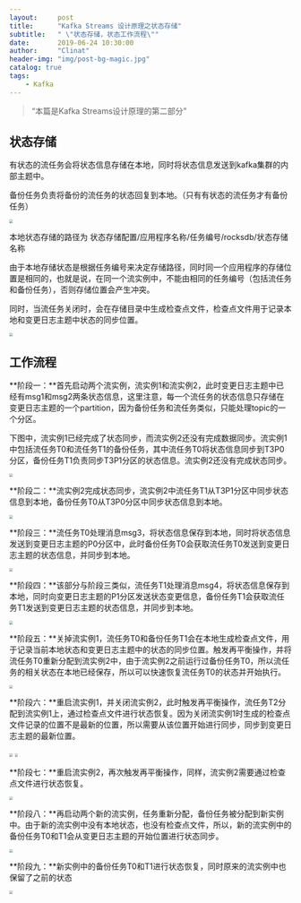 ```yaml
---
layout:     post
title:      "Kafka Streams 设计原理之状态存储"
subtitle:   " \"状态存储，状态工作流程\""
date:       2019-06-24 10:30:00
author:     "Clinat"
header-img: "img/post-bg-magic.jpg"
catalog: true
tags:
    - Kafka
---
```


> “本篇是Kafka Streams设计原理的第二部分”


## 状态存储

有状态的流任务会将状态信息存储在本地，同时将状态信息发送到kafka集群的内部主题中。

备份任务负责将备份的流任务的状态回复到本地。（只有有状态的流任务才有备份任务）

<img src="/img_post/KafkaStreamsStateStore/state_store0.png" style="zoom:40%">

本地状态存储的路径为  状态存储配置/应用程序名称/任务编号/rocksdb/状态存储名称

由于本地存储状态是根据任务编号来决定存储路径，同时同一个应用程序的存储位置是相同的，也就是说，在同一个流实例中，不能由相同的任务编号（包括流任务和备份任务），否则存储位置会产生冲突。

同时，当流任务关闭时，会在存储目录中生成检查点文件，检查点文件用于记录本地和变更日志主题中状态的同步位置。

<img src="/img_post/KafkaStreamsStateStore/state_store1.png" style="zoom:40%">



## 工作流程

**阶段一：**首先启动两个流实例，流实例1和流实例2，此时变更日志主题中已经有msg1和msg2两条状态信息，这里注意，每一个流任务的状态信息只存储在变更日志主题的一个partition，因为备份任务和流任务类似，只能处理topic的一个分区。

下图中，流实例1已经完成了状态同步，而流实例2还没有完成数据同步。流实例1中包括流任务T0和流任务T1的备份任务，其中流任务T0将状态信息同步到T3P0分区，备份任务T1负责同步T3P1分区的状态信息。流实例2还没有完成状态同步。

<img src="/img_post/KafkaStreamsStateStore/state_store2.png" style="zoom:40%">

**阶段二：**流实例2完成状态同步，流实例2中流任务T1从T3P1分区中同步状态信息到本地，备份任务T0从T3P0分区中同步状态信息到本地。

<img src="/img_post/KafkaStreamsStateStore/state_store3.png" style="zoom:40%">

**阶段三：**流任务T0处理消息msg3，将状态信息保存到本地，同时将状态信息发送到变更日志主题的P0分区中，此时备份任务T0会获取流任务T0发送到变更日志主题的状态信息，并同步到本地。

<img src="/img_post/KafkaStreamsStateStore/state_store4.png" style="zoom:40%">

**阶段四：**该部分与阶段三类似，流任务T1处理消息msg4，将状态信息保存到本地，同时向变更日志主题的P1分区发送状态变更信息，备份任务T1会获取流任务T1发送到变更日志主题的状态信息，并同步到本地。

<img src="/img_post/KafkaStreamsStateStore/state_store5.png" style="zoom:40%">

**阶段五：**关掉流实例1，流任务T0和备份任务T1会在本地生成检查点文件，用于记录当前本地状态和变更日志主题中的状态的同步位置。触发再平衡操作，并将流任务T0重新分配到流实例2中，由于流实例2之前运行过备份任务T0，所以流任务的相关状态在本地已经保存，所以可以快速恢复流任务T0的状态并开始执行。

<img src="/img_post/KafkaStreamsStateStore/state_store6.png" style="zoom:40%">

**阶段六：**重启流实例1，并关闭流实例2，此时触发再平衡操作，流任务T2分配到流实例1上，通过检查点文件进行状态恢复。因为关闭流实例1时生成的检查点文件记录的位置不是最新的位置，所以需要从该位置开始进行同步，同步到变更日志主题的最新位置。

<img src="/img_post/KafkaStreamsStateStore/state_store7.png" style="zoom:35%">

<img src="/img_post/KafkaStreamsStateStore/state_store8.png" style="zoom:35%">

**阶段七：**重启流实例2，再次触发再平衡操作，同样，流实例2需要通过检查点文件进行状态恢复。

<img src="/img_post/KafkaStreamsStateStore/state_store9.png" style="zoom:35%">

**阶段八：**再启动两个新的流实例，任务重新分配，备份任务被分配到新实例中。由于新的流实例中没有本地状态，也没有检查点文件，所以，新的流实例中的备份任务T0和T1会从变更日志主题的开始位置进行状态同步。

<img src="/img_post/KafkaStreamsStateStore/state_store10.png" style="zoom:40%">

**阶段九：**新实例中的备份任务T0和T1进行状态恢复，同时原来的流实例中也保留了之前的状态

<img src="/img_post/KafkaStreamsStateStore/state_store11.png" style="zoom:40%">






